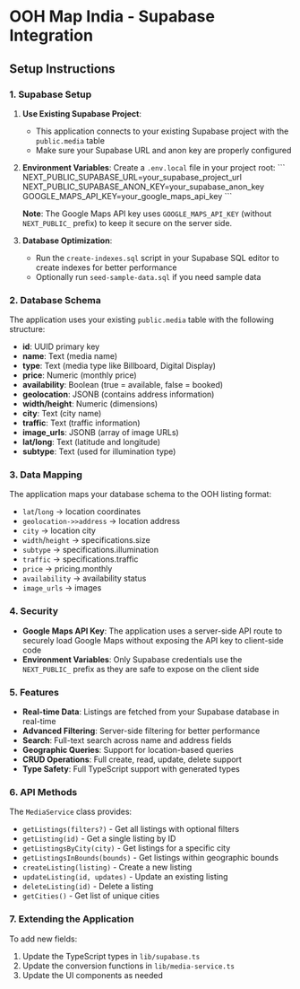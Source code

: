 # OOH Map India - Supabase Integration

## Setup Instructions

### 1. Supabase Setup

1. **Use Existing Supabase Project**:
   - This application connects to your existing Supabase project with the `public.media` table
   - Make sure your Supabase URL and anon key are properly configured

2. **Environment Variables**:
   Create a `.env.local` file in your project root:
   \`\`\`
   NEXT_PUBLIC_SUPABASE_URL=your_supabase_project_url
   NEXT_PUBLIC_SUPABASE_ANON_KEY=your_supabase_anon_key
   GOOGLE_MAPS_API_KEY=your_google_maps_api_key
   \`\`\`

   **Note**: The Google Maps API key uses `GOOGLE_MAPS_API_KEY` (without `NEXT_PUBLIC_` prefix) to keep it secure on the server side.

3. **Database Optimization**:
   - Run the `create-indexes.sql` script in your Supabase SQL editor to create indexes for better performance
   - Optionally run `seed-sample-data.sql` if you need sample data

### 2. Database Schema

The application uses your existing `public.media` table with the following structure:
- **id**: UUID primary key
- **name**: Text (media name)
- **type**: Text (media type like Billboard, Digital Display)
- **price**: Numeric (monthly price)
- **availability**: Boolean (true = available, false = booked)
- **geolocation**: JSONB (contains address information)
- **width/height**: Numeric (dimensions)
- **city**: Text (city name)
- **traffic**: Text (traffic information)
- **image_urls**: JSONB (array of image URLs)
- **lat/long**: Text (latitude and longitude)
- **subtype**: Text (used for illumination type)

### 3. Data Mapping

The application maps your database schema to the OOH listing format:
- `lat`/`long` → location coordinates
- `geolocation->>address` → location address
- `city` → location city
- `width`/`height` → specifications.size
- `subtype` → specifications.illumination
- `traffic` → specifications.traffic
- `price` → pricing.monthly
- `availability` → availability status
- `image_urls` → images

### 4. Security

- **Google Maps API Key**: The application uses a server-side API route to securely load Google Maps without exposing the API key to client-side code
- **Environment Variables**: Only Supabase credentials use the `NEXT_PUBLIC_` prefix as they are safe to expose on the client side

### 5. Features

- **Real-time Data**: Listings are fetched from your Supabase database in real-time
- **Advanced Filtering**: Server-side filtering for better performance
- **Search**: Full-text search across name and address fields
- **Geographic Queries**: Support for location-based queries
- **CRUD Operations**: Full create, read, update, delete support
- **Type Safety**: Full TypeScript support with generated types

### 6. API Methods

The `MediaService` class provides:
- `getListings(filters?)` - Get all listings with optional filters
- `getListing(id)` - Get a single listing by ID
- `getListingsByCity(city)` - Get listings for a specific city
- `getListingsInBounds(bounds)` - Get listings within geographic bounds
- `createListing(listing)` - Create a new listing
- `updateListing(id, updates)` - Update an existing listing
- `deleteListing(id)` - Delete a listing
- `getCities()` - Get list of unique cities

### 7. Extending the Application

To add new fields:
1. Update the TypeScript types in `lib/supabase.ts`
2. Update the conversion functions in `lib/media-service.ts`
3. Update the UI components as needed
